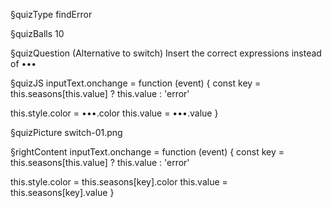 §quizType
findError

§quizBalls
10

§quizQuestion
(Alternative to switch) Insert the correct expressions instead of •••



§quizJS
inputText.onchange = function (event) {
  const key = this.seasons[this.value] ? this.value : 'error'

  this.style.color = •••.color
  this.value = •••.value
}


§quizPicture
switch-01.png



§rightContent
inputText.onchange = function (event) {
  const key = this.seasons[this.value] ? this.value : 'error'

  this.style.color = this.seasons[key].color
  this.value = this.seasons[key].value
}
